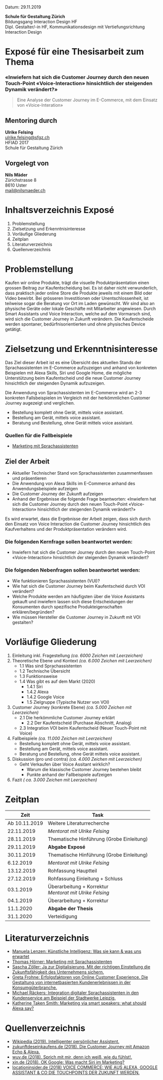 Datum: 29.11.2019

**Schule für Gestaltung Zürich** <br>
Bildungsgang Interaction Design HF <br>
Dipl. Gestalter/-in HF, Kommunikationsdesign mit Vertiefungsrichtung Interaction Design

# Exposé für eine Thesisarbeit zum Thema

### «Inwiefern hat sich die Customer Journey durch den neuen Touch-Point «Voice-Interaction» hinsichtlich der steigenden Dynamik verändert?»

> Eine Analyse der Customer Journey im E-Commerce, mit dem Einsatz von «Voice-Interation»

## Mentoring durch 

**Ulrike Felsing**<br>
ulrike.felsing@sfgz.ch<br>
HFIAD 2017<br>
Schule für Gestaltung Zürich

## Vorgelegt von
 
**Nils Mäder**<br>
Zürichstrasse 8<br>
8610 Uster<br>
mail@nilsmaeder.ch<br>

# Inhaltsverzeichnis Exposé

1. Problemstellung
2. Zielsetzung und Erkenntnisinteresse
5. Vorläufige Gliederung
6. Zeitplan
7. Literaturverzeichnis
8. Quellenverzeichnis

# Problemstellung

Kaufen wir online Produkte, trägt die visuelle Produktpräsentation einen grossen Beitrag zur Kaufentscheidung bei. Es ist daher nicht verwunderlich, dass praktisch jeder online Store die Produkte jeweils mit einem Bild oder Video bewirbt. Bei grösseren Investitionen oder Unentschlossenheit, ist teilweise sogar die Beratung vor Ort im Laden gewünscht. Wir sind also an physische Geräte oder lokale Geschäfte mit Mitarbeiter angewiesen. Durch Smart Assistants  und Voice Interaction, welche auf dem Vormarsch sind, wird sich die Customer Journey in Zukunft verändern. Die Kaufentscheide werden spontaner, bedürfnisorientierten und ohne physisches Device getätigt.   

# Zielsetzung und Erkenntnisinteresse

Das Ziel dieser Arbeit ist es eine Übersicht des aktuellen Stands der Sprachassistenten im E-Commerce aufzuzeigen und anhand von konkreten Beispielen mit Alexa Skills, Siri und Google Home, die mögliche Unterstützung beim Kaufentscheid und die neue Customer Journey hinsichtlich der steigenden Dynamik aufzuzeigen.

Die Anwendung von Sprachassistenten im E-Commerce wird an 2-3 konkreten Fallsbeispielen im Vergleich mit der herkömmlichen Customer Journey augezeigt und verglichen. 

* Bestellung komplett ohne Gerät, mittels voice assistant.
* Bestellung am Gerät, mittels voice assistant.
* Beratung und Bestellung, ohne Gerät mittels voice assistant.

### Quellen für die Fallbeispiele

* [Marketing mit Sprachassistenten](https://www.springer.com/gp/book/9783658256494)


## Ziel der Arbeit

* Aktueller Technischer Stand von Sprachassistenten zusammenfassen und präsentieren
* Die Anwendung von Alexa Skills im E-Commerce anhand des Anwendungsbeispiele aufzeigen
* Die Customer Journey der Zukunft aufzeigen
* Anhand der Ergebnisse die folgende Frage beantworten: 
«Inwiefern hat sich die Customer Journey durch den neuen Touch-Point «Voice-Interaction» hinsichtlich der steigenden Dynamik verändert?»

Es wird erwartet, dass die Ergebnisse der Arbeit zeigen, dass sich durch den Einsatz von Voice Interaction die Customer Journey hinsichtlich des Kaufverhaltens und der Produktpräsentation verändern wird. 

### Die folgenden Kernfrage sollen beantwortet werden:
* Inwiefern hat sich die Customer Journey durch den neuen Touch-Point «Voice-Interaction» hinsichtlich der steigenden Dynamik verändert?

### Die folgenden Nebenfragen sollen beantwortet werden:

* Wie funktionieren Sprachassistenten (VUI)?
* Wie hat sich die Customer Journey beim Kaufentscheid durch VOI verändert?
* Welche Produkte werden am häufigsten über die Voice Assistants gekauft und inwiefern lassen sich diese Entscheidungen der Konsumenten durch spezifische Produkteigenschaften erklären/begründen? 
* Wie müssen Hersteller die Customer Journey in Zukunft mit VOI gestalten?

# Vorläufige Gliederung

1.  Einleitung inkl. Fragestellung *(ca. 6000 Zeichen mit Leerzeichen)*
2.  Theoretische Ebene und Kontext *(ca. 6.000 Zeichen mit Leerzeichen)*
    * 1.1	Was sind Sprachassistenten
    * 1.2	Technische Übersicht
    * 1.3	Funktionsweise
    * 1.4	Was gibt es auf dem Markt (2020)
      * 1.4.1 Siri
      * 1.4.2 Alexa
      * 1.4.2 Google Voice
	  * 1.5 	Zielgruppe (Typische Nutzer von VOI)
3.  Customer Journey  (konkrete Ebene) *(ca. 5.000 Zeichen mit Leerzeichen)*
    * 2.1 	Die herkömmliche Customer Journey erklärt
	  * 2.2	Der Kaufentscheid (Purchase Abschnitt, Analog)
    * 2.3	Integration VOI beim Kaufentscheid (Neuer Touch-Point mit Voice)
3.  Fallbeispiele *(ca. 11.000 Zeichen mit Leerzeichen)*
    * Bestellung komplett ohne Gerät, mittels voice assistant.
    * Bestellung am Gerät, mittels voice assistant.
    * Beratung und Bestellung, ohne Gerät mittels voice assistant.   
4.  Diskussion (pro und contra) *(ca. 4.000 Zeichen mit Leerzeichen)*
    * Geht Verkaufen über Voice Assitant wirklich?
	  * Warum die klassische Customer Journey bestehen bleibt
	  * Punkte anhand der Fallbeispiele aufzeigen
6.  Fazit *( ca. 3.000 Zeichen mit Leerzeichen)*

# Zeitplan

| Zeit          | Task                                                         |
|---------------|--------------------------------------------------------------|
| Ab 10.11.2019 | Weitere Literaturrecherche                                   |
| 22.11.2019    | *Mentorat mit Ulrike Felsing*                                |
| 28.11.2019    | Thematische Hinführung (Grobe Einleitung)                    |
| 29.11.2019    | **Abgabe Exposé**                                            |
| 30.11.2019    | Thematische Hinführung (Grobe Einleitung)                    |
| 6.12.2019     | *Mentorat mit Ulrike Felsing*                                |
| 13.12.2019    | Rohfassung Hauptteil                                         |
| 27.12.2019    | Rohfassung Einleitung + Schluss                              |
| 03.1.2019     | Überarbeitung + Korrektur <br> *Mentorat mit Ulrike Felsing* |
| 04.1.2019     | Überarbeitung + Korrektur                                    |
| 11.1.2020     | **Abgabe der Thesis**                                        |
| 31.1.2020     | Verteidigung                                                 |

# Literaturverzeichnis

* [Manuela Lenzen: Künstliche Intelligenz: Was sie kann & was uns erwartet](https://books.google.ch/books/about/K%C3%BCnstliche_Intelligenz.html?id=-7VGDwAAQBAJ&printsec=frontcover&source=kp_read_button&redir_esc=y#v=onepage&q&f=false)
* [Thomas Hörner: Marketing mit Sprachassistenten](https://www.springer.com/gp/book/9783658256494)
* [Sascha Zöller: Ja zur Digitalisierung. Mit der richtigen Einstellung die Zukunftsfähigkeit des Unternehmens sichern.](https://www.springer.com/de/book/9783658239589?wt_mc=ThirdParty.Wilex.3.EPR632.BookPage_eBook#otherversion=9783658239596)
* [Greta Frohne: Erfolgsfaktoren von Online Customer Experience. Die Gestaltung von internetbasierten Kundenerlebnissen in der Konsumgüterbranche.](https://www.springer.com/de/book/9783658284862)
* [Michael Räckers: Integration digitaler Sprachassistenten in den Kundenservice am Beispiel der Stadtwerke Leipzig.](https://dl.gi.de/handle/20.500.12116/20514)
* [Katherine Taken Smith: Marketing via smart speakers: what should Alexa say?](https://www.tandfonline.com/doi/abs/10.1080/0965254X.2018.1541924?journalCode=rjsm20)



# Quellenverzeichnis
* [Wikipedia (2019). Intelligenter persönlicher Assistent.](https://de.wikipedia.org/wiki/Intelligenter_pers%C3%B6nlicher_Assistent)
* [zukunftdeseinkaufens.de (2018). Die Customer Journey mit Amazon Echo & Alexa.](https://zukunftdeseinkaufens.de/customer-journey-amazon-echo-alexa/)
* [wuv.de (2018). Sprich mit mir, denn ich weiß, wie du fühlst!.](https://www.wuv.de/digital/sprich_mit_mir_denn_ich_weiss_wie_du_fuehlst)
* [xin.de (2018). OK Google: Was macht Siri im Marketing?
](https://www.xing.com/communities/posts/ok-google-was-macht-siri-im-marketing-1015031270)
* [locationinsider.de (2018) VOICE COMMERCE: WIE AUS ALEXA, GOOGLE ASSISTANT & CO DIE TOUCHPOINTS DER ZUKUNFT WERDEN.
](https://locationinsider.de/voice-commerce-wie-aus-alexa-google-assistant-siri-und-cortana-die-touchpoints-der-zukunft-werden/)



